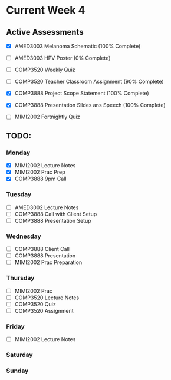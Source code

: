 # Current Week 4

## Active Assessments

- [x] AMED3003 Melanoma Schematic (100% Complete)
- [ ] AMED3003 HPV Poster (0% Complete)

- [ ] COMP3520 Weekly Quiz
- [ ] COMP3520 Teacher Classroom Assignment (90% Complete)

- [x] COMP3888 Project Scope Statement (100% Complete)
- [x] COMP3888 Presentation Sildes ans Speech (100% Complete)

- [ ] MIMI2002 Fortnightly Quiz

## TODO:

### Monday

- [x] MIMI2002 Lecture Notes
- [x] MIMI2002 Prac Prep
- [x] COMP3888 9pm Call

### Tuesday

- [ ] AMED3002 Lecture Notes
- [ ] COMP3888 Call with Client Setup
- [ ] COMP3888 Presentation Setup

### Wednesday

- [ ] COMP3888 Client Call
- [ ] COMP3888 Presentation
- [ ] MIMI2002 Prac Preparation

### Thursday

- [ ] MIMI2002 Prac
- [ ] COMP3520 Lecture Notes
- [ ] COMP3520 Quiz
- [ ] COMP3520 Assignment

### Friday

- [ ] MIMI2002 Lecture Notes

### Saturday

### Sunday
